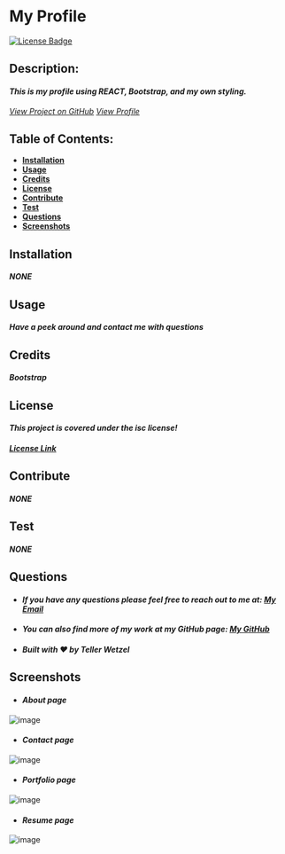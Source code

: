 # My Profile

  [![License Badge](https://img.shields.io/badge/license-ISC-blue.svg)](#license)

  ## Description:
  #### *This is my profile using REACT, Bootstrap, and my own styling.*
  *[View Project on GitHub](https://github.com/Teller35/teller-wetzel)*
  *[View Profile](https://teller35.github.io/teller-wetzel/)*
  

  ## Table of Contents:
  * [**Installation**](#installation)
  * [**Usage**](#usage)
  * [**Credits**](#credits)
  * [**License**](#license)
  * [**Contribute**](#contribute)
  * [**Test**](#test)
  * [**Questions**](#questions)
  * [**Screenshots**](#screenshots)

  ## Installation
  #### *NONE*

  ## Usage
  #### *Have a peek around and contact me with questions*

  ## Credits
  #### *Bootstrap*

  ## License
  #### *This project is covered under the isc license!*
  #### *[License Link](https://choosealicense.com/licenses/isc)*

  ## Contribute
  #### *NONE*

  ## Test
  #### *NONE*

  ## Questions
  * #### *If you have any questions please feel free to reach out to me at: <a href='mailto:tellerwetzel@yahoo.com'></i>My Email</a>*
  * #### *You can also find more of my work at my GitHub page: [My GitHub](https://github.com/Teller35)*
  * #### *Built with ❤️ by Teller Wetzel*

  ## Screenshots 
  * #### *About page*
  ![image](https://user-images.githubusercontent.com/79383305/127424396-f45b8ce6-9c0e-4d49-b0bd-7888ab75026b.png)
  * #### *Contact page*
![image](https://user-images.githubusercontent.com/79383305/127424431-15dae9ff-e0f3-4561-8448-8b3ce78f11eb.png)
  * #### *Portfolio page*
![image](https://user-images.githubusercontent.com/79383305/127424465-a44e3795-631e-4f0e-9db8-840de1fe2062.png)
  * #### *Resume page*
![image](https://user-images.githubusercontent.com/79383305/127424361-adde892e-572a-435d-a6c1-872328fc69d8.png)
